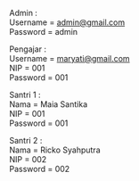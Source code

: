 Admin :  
Username	= admin@gmail.com  
Password	= admin  
  
Pengajar :  
Username	= maryati@gmail.com  
NIP		    = 001  
Password	= 001  
  
Santri 1 :  
Nama		  = Maia Santika  
NIP		    = 001  
Password	= 001  
  
Santri 2 :  
Nama		  = Ricko Syahputra  
NIP		    = 002  
Password	= 002  
